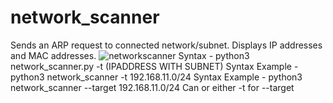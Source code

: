 # network_scanner
Sends an ARP request to connected network/subnet. Displays IP addresses and MAC addresses.
![networkscanner](https://user-images.githubusercontent.com/55252902/135542561-edff9bff-940b-44b2-9917-482bf55f2a33.png)
Syntax - python3 network_scanner.py -t (IPADDRESS WITH SUBNET)
Syntax Example - python3 network_scanner -t 192.168.11.0/24
Syntax Example - python3 network_scanner --target 192.168.11.0/24
Can or either -t for --target 

